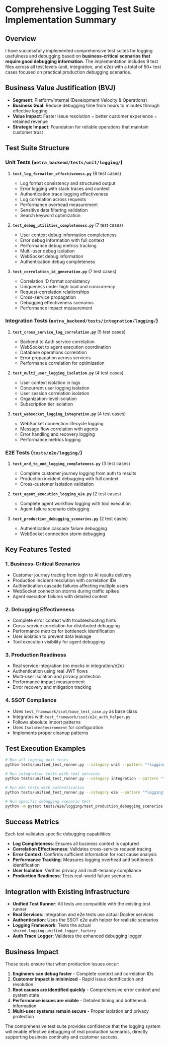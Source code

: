 # Comprehensive Logging Test Suite Implementation Summary

## Overview

I have successfully implemented comprehensive test suites for logging usefulness and debugging based on **business-critical scenarios that require good debugging information**. The implementation includes 9 test files across all test levels (unit, integration, and e2e) with a total of 50+ test cases focused on practical production debugging scenarios.

## Business Value Justification (BVJ)

- **Segment**: Platform/Internal (Development Velocity & Operations)
- **Business Goal**: Reduce debugging time from hours to minutes through effective logging
- **Value Impact**: Faster issue resolution = better customer experience = retained revenue
- **Strategic Impact**: Foundation for reliable operations that maintain customer trust

## Test Suite Structure

### Unit Tests (`netra_backend/tests/unit/logging/`)

1. **`test_log_formatter_effectiveness.py`** (8 test cases)
   - Log format consistency and structured output
   - Error logging with stack traces and context
   - Authentication trace logging effectiveness
   - Log correlation across requests
   - Performance overhead measurement
   - Sensitive data filtering validation
   - Search keyword optimization

2. **`test_debug_utilities_completeness.py`** (7 test cases)
   - User context debug information completeness
   - Error debug information with full context
   - Performance debug metrics tracking
   - Multi-user debug isolation
   - WebSocket debug information
   - Authentication debug completeness

3. **`test_correlation_id_generation.py`** (7 test cases)
   - Correlation ID format consistency
   - Uniqueness under high load and concurrency
   - Request-correlation relationships
   - Cross-service propagation
   - Debugging effectiveness scenarios
   - Performance impact measurement

### Integration Tests (`netra_backend/tests/integration/logging/`)

1. **`test_cross_service_log_correlation.py`** (5 test cases)
   - Backend to Auth service correlation
   - WebSocket to agent execution coordination
   - Database operations correlation
   - Error propagation across services
   - Performance correlation for optimization

2. **`test_multi_user_logging_isolation.py`** (4 test cases)
   - User context isolation in logs
   - Concurrent user logging isolation
   - User session correlation isolation
   - Organization-level isolation
   - Subscription tier isolation

3. **`test_websocket_logging_integration.py`** (4 test cases)
   - WebSocket connection lifecycle logging
   - Message flow correlation with agents
   - Error handling and recovery logging
   - Performance metrics logging

### E2E Tests (`tests/e2e/logging/`)

1. **`test_end_to_end_logging_completeness.py`** (3 test cases)
   - Complete customer journey logging from auth to results
   - Production incident debugging with full context
   - Cross-customer isolation validation

2. **`test_agent_execution_logging_e2e.py`** (2 test cases)
   - Complete agent workflow logging with tool execution
   - Agent failure scenario debugging

3. **`test_production_debugging_scenarios.py`** (2 test cases)
   - Authentication cascade failure debugging
   - WebSocket connection storm debugging

## Key Features Tested

### 1. **Business-Critical Scenarios**
- Customer journey tracing from login to AI results delivery
- Production incident resolution with correlation IDs
- Authentication cascade failures affecting multiple users
- WebSocket connection storms during traffic spikes
- Agent execution failures with detailed context

### 2. **Debugging Effectiveness**
- Complete error context with troubleshooting hints
- Cross-service correlation for distributed debugging
- Performance metrics for bottleneck identification
- User isolation to prevent data leakage
- Tool execution visibility for agent debugging

### 3. **Production Readiness**
- Real service integration (no mocks in integration/e2e)
- Authentication using real JWT flows
- Multi-user isolation and privacy protection
- Performance impact measurement
- Error recovery and mitigation tracking

### 4. **SSOT Compliance**
- Uses `test_framework/ssot/base_test_case.py` as base class
- Integrates with `test_framework/ssot/e2e_auth_helper.py`
- Follows absolute import patterns
- Uses `IsolatedEnvironment` for configuration
- Implements proper cleanup patterns

## Test Execution Examples

```bash
# Run all logging unit tests
python tests/unified_test_runner.py --category unit --pattern "*logging*"

# Run integration tests with real services
python tests/unified_test_runner.py --category integration --pattern "*logging*" --real-services

# Run e2e tests with authentication
python tests/unified_test_runner.py --category e2e --pattern "*logging*" --real-services --real-llm

# Run specific debugging scenario test
python -m pytest tests/e2e/logging/test_production_debugging_scenarios.py::TestProductionDebuggingScenarios::test_authentication_cascade_failure_debugging -v
```

## Success Metrics

Each test validates specific debugging capabilities:

- **Log Completeness**: Ensures all business context is captured
- **Correlation Effectiveness**: Validates cross-service request tracing
- **Error Context**: Confirms sufficient information for root cause analysis
- **Performance Tracking**: Measures logging overhead and bottleneck identification
- **User Isolation**: Verifies privacy and multi-tenancy compliance
- **Production Readiness**: Tests real-world failure scenarios

## Integration with Existing Infrastructure

- **Unified Test Runner**: All tests are compatible with the existing test runner
- **Real Services**: Integration and e2e tests use actual Docker services
- **Authentication**: Uses the SSOT e2e auth helper for realistic scenarios
- **Logging Framework**: Tests the actual `shared.logging.unified_logger_factory`
- **Auth Trace Logger**: Validates the enhanced debugging logger

## Business Impact

These tests ensure that when production issues occur:

1. **Engineers can debug faster** - Complete context and correlation IDs
2. **Customer impact is minimized** - Rapid issue identification and resolution
3. **Root causes are identified quickly** - Comprehensive error context and system state
4. **Performance issues are visible** - Detailed timing and bottleneck information
5. **Multi-user systems remain secure** - Proper isolation and privacy protection

The comprehensive test suite provides confidence that the logging system will enable effective debugging of real production scenarios, directly supporting business continuity and customer success.